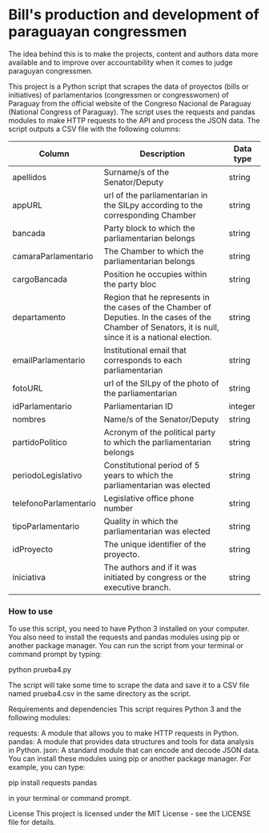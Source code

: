 # Bill's production and development of paraguayan congressmen

The idea behind this is to make the projects, content and authors data more available and to improve over accountability when it comes to judge paraguyan congressmen.

This project is a Python script that scrapes the data of proyectos (bills or initiatives) of parlamentarios (congressmen or congresswomen) of Paraguay from the official website of the Congreso Nacional de Paraguay (National Congress of Paraguay). The script uses the requests and pandas modules to make HTTP requests to the API and process the JSON data. The script outputs a CSV file with the following columns:

| Column                | Description                                                                                                                                              | Data type |
| --------------------- | -------------------------------------------------------------------------------------------------------------------------------------------------------- | --------- |
| apellidos             | Surname/s of the Senator/Deputy                                                                                                                          | string    |
| appURL                | url of the parliamentarian in the SILpy according to the corresponding Chamber                                                                           | string    |
| bancada               | Party block to which the parliamentarian belongs                                                                                                         | string    |
| camaraParlamentario   | The Chamber to which the parliamentarian belongs                                                                                                         | string    |
| cargoBancada          | Position he occupies within the party bloc                                                                                                               | string    |
| departamento          | Region that he represents in the cases of the Chamber of Deputies. In the cases of the Chamber of Senators, it is null, since it is a national election. | string    |
| emailParlamentario    | Institutional email that corresponds to each parliamentarian                                                                                             | string    |
| fotoURL               | url of the SILpy of the photo of the parliamentarian                                                                                                     | string    |
| idParlamentario       | Parliamentarian ID                                                                                                                                       | integer   |
| nombres               | Name/s of the Senator/Deputy                                                                                                                             | string    |
| partidoPolitico       | Acronym of the political party to which the parliamentarian belongs                                                                                      | string    |
| periodoLegislativo    | Constitutional period of 5 years to which the parliamentarian was elected                                                                                | string    |
| telefonoParlamentario | Legislative office phone number                                                                                                                          | string    |
| tipoParlamentario     | Quality in which the parliamentarian was elected                                                                                                         | string    |
| idProyecto            | The unique identifier of the proyecto.                                                                                                                   | string    |
| iniciativa            | The authors and if it was initiated by congress or the executive branch.                                                                                 | string    |

### How to use

To use this script, you need to have Python 3 installed on your computer. You also need to install the requests and pandas modules using pip or another package manager. You can run the script from your terminal or command prompt by typing:

python prueba4.py

The script will take some time to scrape the data and save it to a CSV file named prueba4.csv in the same directory as the script.

Requirements and dependencies
This script requires Python 3 and the following modules:

requests: A module that allows you to make HTTP requests in Python.
pandas: A module that provides data structures and tools for data analysis in Python.
json: A standard module that can encode and decode JSON data.
You can install these modules using pip or another package manager. For example, you can type:

pip install requests pandas

in your terminal or command prompt.

License
This project is licensed under the MIT License - see the LICENSE file for details.
